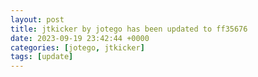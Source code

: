 ```yaml
---
layout: post
title: jtkicker by jotego has been updated to ff35676
date: 2023-09-19 23:42:44 +0000
categories: [jotego, jtkicker]
tags: [update]
---
```



